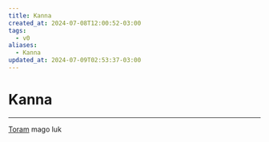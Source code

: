 ```yaml
---
title: Kanna
created_at: 2024-07-08T12:00:52-03:00
tags:
  - v0
aliases:
  - Kanna
updated_at: 2024-07-09T02:53:37-03:00
---
```

# Kanna
---
[Toram](_draft/2024/07/2024-07-06-Toram.md)
mago luk